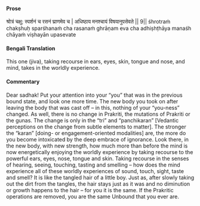 #### Prose 

श्रोत्रं चक्षु: स्पर्शनं च रसनं घ्राणमेव च |
अधिष्ठाय मनश्चायं विषयानुपसेवते || 9||
śhrotraṁ chakṣhuḥ sparśhanaṁ cha rasanaṁ ghrāṇam eva cha
adhiṣhṭhāya manaśh chāyaṁ viṣhayān upasevate

 #### Bengali Translation 

This one (jiva), taking recourse in ears, eyes, skin, tongue and nose, and mind, takes in the worldly experience.

 #### Commentary 

Dear sadhak! Put your attention into your “you” that was in the previous bound state, and look one more time. The new body you took on after leaving the body that was cast off – in this, nothing of your “you-ness” changed. As well, there is no change in Prakriti, the mutations of Prakriti or the gunas. The change is only in the “tri” and “panchikaran” [Vedantic perceptions on the change from subtle elements to matter]. The stronger the “karan” [doing- or engagement-oriented modalities] are, the more do you become intoxicated by the deep embrace of ignorance. Look there, in the new body, with new strength, how much more than before the mind is now energetically enjoying the worldly experience by taking recourse to the powerful ears, eyes, nose, tongue and skin. Taking recourse in the senses of hearing, seeing, touching, tasting and smelling – how does the mind experience all of these worldly experiences of sound, touch, sight, taste and smell? It is like the tangled hair of a little boy. Just as, after slowly taking out the dirt from the tangles, the hair stays just as it was and no diminution or growth happens to the hair – for you it is the same. If the Prakritic operations are removed, you are the same Unbound that you ever are.